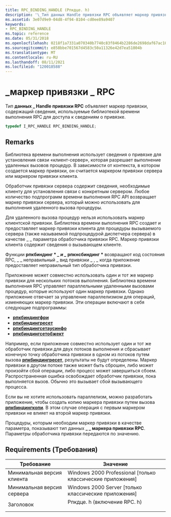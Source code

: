 ```yaml
---
title: RPC_BINDING_HANDLE (Рпкдце. h)
description: '\_Тип данных Handle привязки RPC объявляет маркер привязки, содержащий сведения, используемые библиотекой времени выполнения RPC для доступа к сведениям о привязке.'
ms.assetid: 3e07d9e9-04d8-4f94-8104-cd0ee89a9407
keywords:
- RPC_BINDING_HANDLE
ms.topic: reference
ms.date: 05/31/2018
ms.openlocfilehash: 0218f1a7331a070340b7740c83f8464b2286de2698daf67ac1092aa5c057db03
ms.sourcegitcommit: e858bbe701567d4583c50a11326e42d7ea51804b
ms.translationtype: MT
ms.contentlocale: ru-RU
ms.lasthandoff: 08/11/2021
ms.locfileid: "120018588"
---
```

# <a name="rpc_binding_handle"></a>\_маркер привязки \_ RPC

Тип **данных \_ Handle привязки RPC** объявляет маркер привязки, содержащий сведения, используемые библиотекой времени выполнения RPC для доступа к сведениям о привязке.


```C++
typedef I_RPC_HANDLE RPC_BINDING_HANDLE;
```



## <a name="remarks"></a>Remarks

Библиотека времени выполнения использует сведения о привязке для установления связи «клиент-сервер», которая разрешает выполнение удаленных вызовов процедур. В зависимости от контекста, в котором создается маркер привязки, он считается маркером привязки сервера или маркером привязки клиента.

Обработчик привязки сервера содержит сведения, необходимые клиенту для установления связи с конкретным сервером. Любое количество подпрограмм времени выполнения RPC API возвращает маркер привязки сервера, который можно использовать для выполнения удаленного вызова процедуры.

Для удаленного вызова процедур нельзя использовать маркер клиентской привязки. Библиотека времени выполнения RPC создает и предоставляет маркер привязки клиента для процедуры вызываемого сервера (также называемой подпроцедурой диспетчера сервера) в качестве \_ \_ параметра обработчика привязки RPC. Маркер привязки клиента содержит сведения о вызывающем клиенте.

Функции **рпкбиндинг \* *_ и _* рпкнсбиндинг \*** возвращают код состояния RPC, \_ \_ неправильный \_ вид привязки \_ , \_ когда приложение предоставляет неправильный тип обработчика привязки.

Приложение может совместно использовать один и тот же маркер привязки для нескольких потоков выполнения. Библиотека времени выполнения RPC управляет параллельными удаленными вызовами процедур, которые используют один маркер привязки. Однако приложение отвечает за управление параллелизмом для операций, изменяющих маркер привязки. Эти операции включают в себя следующие подпрограммы:

-   [**рпкбиндингфри**](/windows/desktop/api/Rpcdce/nf-rpcdce-rpcbindingfree)
-   [**рпкбиндингресет**](/windows/desktop/api/Rpcdce/nf-rpcdce-rpcbindingreset)
-   [**рпкбиндингсетаусинфо**](/windows/desktop/api/Rpcdce/nf-rpcdce-rpcbindingsetauthinfo)
-   [**рпкбиндингсетобжект**](/windows/desktop/api/Rpcdce/nf-rpcdce-rpcbindingsetobject)

Например, если приложение совместно использует один и тот же обработчик привязки для двух потоков выполнения и сбрасывает конечную точку обработчика привязки в одном из потоков путем вызова [**рпкбиндингресет**](/windows/desktop/api/Rpcdce/nf-rpcdce-rpcbindingreset), результаты не будут определены. Маркер привязки в другом потоке также может быть сброшен, либо может произойти сбой операции, либо процесс может завершиться сбоем. Распространенная ошибка освобождает обработчик привязки, пока выполняется вызов. Обычно это вызывает сбой вызывающего процесса.

Если вы не хотите использовать параллелизм, можно разработать приложение, чтобы создать копию маркера привязки путем вызова [**рпкбиндингкопи**](/windows/desktop/api/Rpcdce/nf-rpcdce-rpcbindingcopy). В этом случае операция с первым маркером привязки не влияет на второй маркер привязки.

Процедуры, которым необходим маркер привязки в качестве параметра, показывают тип данных **\_ \_ маркера привязки RPC**. Параметры обработчика привязки передаются по значению.

## <a name="requirements"></a>Requirements (Требования)



| Требование | Значение |
|-------------------------------------|-----------------------------------------------------------------------------------------------------|
| Минимальная версия клиента<br/> | Windows 2000 Professional \[только классические приложения\]<br/>                                          |
| Минимальная версия сервера<br/> | Windows 2000 Server \[только классические приложения\]<br/>                                                |
| Заголовок<br/>                   | <dl> <dt>Рпкдце. h (включение RPC. h)</dt> </dl> |



 

 





